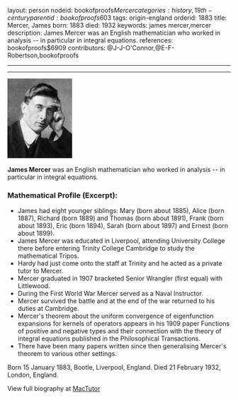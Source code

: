 layout: person
nodeid: bookofproofs$Mercer
categories: history,19th-century
parentid: bookofproofs$603
tags: origin-england
orderid: 1883
title: Mercer, James
born: 1883
died: 1932
keywords: james mercer,mercer
description: James Mercer was an English mathematician who worked in analysis -- in particular in integral equations.
references: bookofproofs$6909
contributors: @J-J-O'Connor,@E-F-Robertson,bookofproofs

---



---

![Mercer.jpg](https://github.com/bookofproofs/bookofproofs.github.io/blob/main/_sources/_assets/images/portraits/Mercer.jpg?raw=true)

**James Mercer** was an English mathematician who worked in analysis -- in particular in integral equations.

### Mathematical Profile (Excerpt):
* James had eight younger siblings: Mary (born about 1885), Alice (born 1887), Richard (born 1889) and Thomas (born about 1891), Frank (born about 1893), Eric (born 1894), Sarah (born about 1897) and Ernest (born about 1899).
* James Mercer was educated in Liverpool, attending University College there before entering Trinity College Cambridge to study the mathematical Tripos.
* Hardy had just come onto the staff at Trinity and he acted as a private tutor to Mercer.
* Mercer graduated in 1907 bracketed Senior Wrangler (first equal) with Littlewood.
* During the First World War Mercer served as a Naval Instructor.
* Mercer survived the battle and at the end of the war returned to his duties at Cambridge.
* Mercer's theorem about the uniform convergence of eigenfunction expansions for kernels of operators appears in his 1909 paper Functions of positive and negative types and their connection with the theory of integral equations published in the Philosophical Transactions.
* There have been many papers written since then generalising Mercer's theorem to various other settings.

Born 15 January 1883, Bootle, Liverpool, England. Died 21 February 1932, London, England.

View full biography at [MacTutor](https://mathshistory.st-andrews.ac.uk/Biographies/Mercer/)
